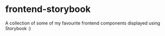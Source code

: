 # frontend-storybook
A collection of some of my favourite frontend components displayed using Storybook :)
